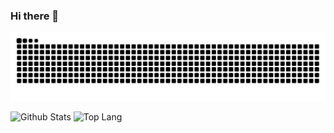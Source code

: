 ### Hi there 👋

![img](https://raw.githubusercontent.com/BEPb/BEPb/output/github-contribution-grid-snake.svg)

![Github Stats](https://github-status.msdnicrosoft.cn/api?username=whyisee&show_icons=true&hide_border=true&include_all_commits=true)
![Top Lang](https://github-status.msdnicrosoft.cn/api/top-langs/?username=whyisee&layout=compact&hide_border=true)
